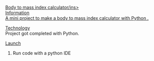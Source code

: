 <ins>Body to mass index calculator/ins><br>
<ins>Information</ins><br>
A mini project to make a body to mass index calculator with Python .<br>
  
<ins>Technology</ins><br>
Project got completed with Python. <br>
  
<ins>Launch</ins><br>
1. Run code with a python IDE

